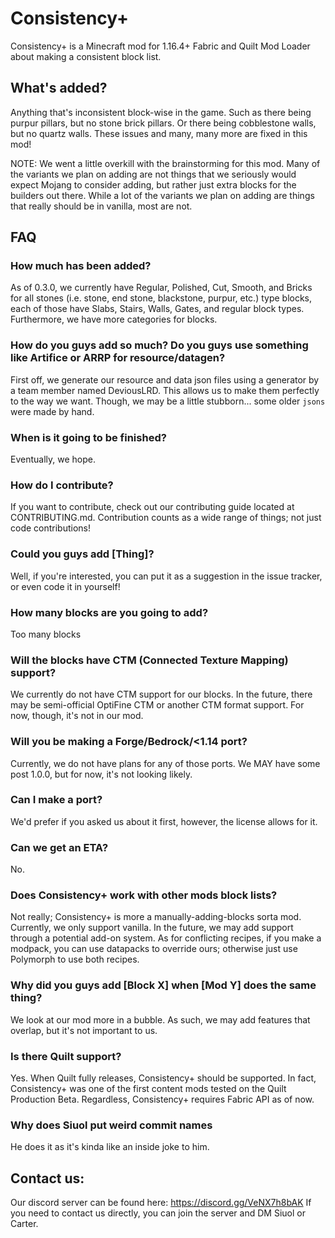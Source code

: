 # Consistency+

Consistency+ is a Minecraft mod for 1.16.4+ Fabric and Quilt Mod Loader about making a consistent block list.

## What's added?

Anything that's inconsistent block-wise in the game. Such as there being purpur pillars, but no stone brick pillars. Or
there being cobblestone walls, but no quartz walls. These issues and many, many more are fixed in this mod!

NOTE: We went a little overkill with the brainstorming for this mod. Many of the variants we plan on adding are not
things that we seriously would expect Mojang to consider adding, but rather just extra blocks for the builders out
there. While a lot of the variants we plan on adding are things that really should be in vanilla, most are not.

## FAQ

### How much has been added?

As of 0.3.0, we currently have Regular, Polished, Cut, Smooth, and Bricks for all stones (i.e. stone, end stone,
blackstone, purpur, etc.) type blocks, each of those have Slabs, Stairs, Walls, Gates, and regular block types.
Furthermore, we have more categories for blocks.

### How do you guys add so much? Do you guys use something like Artifice or ARRP for resource/datagen?

First off, we generate our resource and data json files using a generator by a team member named DeviousLRD. This allows
us to make them perfectly to the way we want. Though, we may be a little stubborn... some older `jsons` were made by
hand.

### When is it going to be finished?

Eventually, we hope.

### How do I contribute?

If you want to contribute, check out our contributing guide located at CONTRIBUTING.md. Contribution counts as a wide
range of things; not just code contributions!

### Could you guys add [Thing]?

Well, if you're interested, you can put it as a suggestion in the issue tracker, or even code it in yourself!

### How many blocks are you going to add?

Too many blocks

### Will the blocks have CTM (Connected Texture Mapping) support?

We currently do not have CTM support for our blocks. In the future, there may be semi-official OptiFine CTM or another
CTM format support. For now, though, it's not in our mod.

### Will you be making a Forge/Bedrock/<1.14 port?

Currently, we do not have plans for any of those ports. We MAY have some post 1.0.0, but for now, it's not looking
likely.

### Can **I** make a port?

We'd prefer if you asked us about it first, however, the license allows for it.

### Can we get an ETA?

No.

### Does Consistency+ work with other mods block lists?

Not really; Consistency+ is more a manually-adding-blocks sorta mod. Currently, we only support vanilla. In the future,
we may add support through a potential add-on system. As for conflicting recipes, if you make a modpack, you can use
datapacks to override ours; otherwise just use Polymorph to use both recipes.

### Why did you guys add [Block X] when [Mod Y] does the same thing?

We look at our mod more in a bubble. As such, we may add features that overlap, but it's not important to us.

### Is there Quilt support?

Yes. When Quilt fully releases, Consistency+ should be supported. In fact, Consistency+ was one of the first content
mods tested on the Quilt Production Beta. Regardless, Consistency+ requires Fabric API as of now.

### Why does Siuol put weird commit names

He does it as it's kinda like an inside joke to him.

## Contact us:

Our discord server can be found here: https://discord.gg/VeNX7h8bAK
If you need to contact us directly, you can join the server and DM Siuol or Carter.

